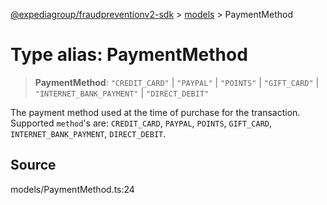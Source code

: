 [@expediagroup/fraudpreventionv2-sdk](../../index.md) > [models](../index.md) > PaymentMethod

# Type alias: PaymentMethod

> **PaymentMethod**: `"CREDIT_CARD"` \| `"PAYPAL"` \| `"POINTS"` \| `"GIFT_CARD"` \| `"INTERNET_BANK_PAYMENT"` \| `"DIRECT_DEBIT"`

The payment method used at the time of purchase for the transaction. Supported `method`\'s are: `CREDIT_CARD`, `PAYPAL`, `POINTS`, `GIFT_CARD`, `INTERNET_BANK_PAYMENT`, `DIRECT_DEBIT`.

## Source

models/PaymentMethod.ts:24

